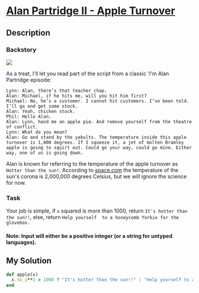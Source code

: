 # [Alan Partridge II - Apple Turnover](https://www.codewars.com/kata/580a094553bd9ec5d800007d)

## Description
### Backstory
<img src='https://pbs.twimg.com/media/BQRHvcFCQAABGH6.jpg'>

As a treat, I'll let you read part of the script from a classic 'I'm Alan Partridge episode:

```
Lynn: Alan, there’s that teacher chap.
Alan: Michael, if he hits me, will you hit him first?
Michael: No, he’s a customer. I cannot hit customers. I’ve been told. I’ll go and get some stock.
Alan: Yeah, chicken stock.
Phil: Hello Alan.
Alan: Lynn, hand me an apple pie. And remove yourself from the theatre of conflict.
Lynn: What do you mean?
Alan: Go and stand by the yakults. The temperature inside this apple turnover is 1,000 degrees. If I squeeze it, a jet of molten Bramley apple is going to squirt out. Could go your way, could go mine. Either way, one of us is going down.
```

Alan is known for referring to the temperature of the apple turnover as `Hotter than the sun!`. According to 
[space.com](http://www.space.com/17137-how-hot-is-the-sun.html) the temperature of the sun's corona is 2,000,000 degrees
Celsius, but we will ignore the science for now.

### Task
Your job is simple, if `x` squared is more than 1000, return `It's hotter than the sun!!`, else, return `Help yourself 
to a honeycomb Yorkie for the glovebox.`

#### Note: Input will either be a positive integer (or a string for untyped languages).

## My Solution
```ruby
def apple(x)
  x.to_i**2 > 1000 ? "It's hotter than the sun!!" : "Help yourself to a honeycomb Yorkie for the glovebox."
end
```

